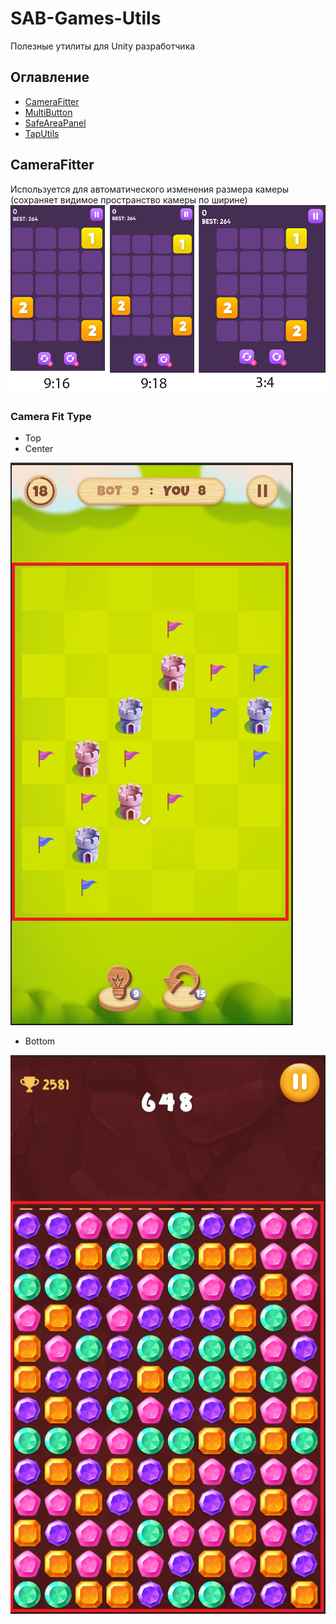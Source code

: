 # SAB-Games-Utils
Полезные утилиты для Unity разработчика
## Оглавление
- [CameraFitter](#CameraFitter)
- [MultiButton](#MultiButton)
- [SafeAreaPanel](#SafeAreaPanel)
- [TapUtils](#TapUtils)
## CameraFitter
Используется для автоматического изменения размера камеры (сохраняет видимое пространство камеры по ширине)
![Alt text](Images/camera-fitter-3.png)
### Camera Fit Type
- Top
- Center

![Alt text](Images/camera-fitter-2.png)
- Bottom

![Alt text](Images/camera-fitter-1.png)
